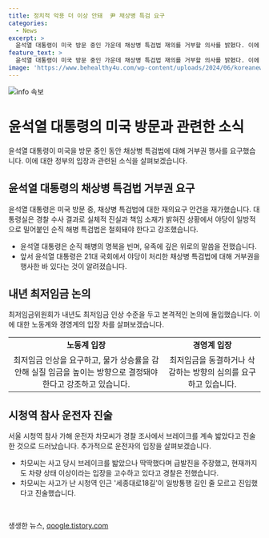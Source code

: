 ```yaml
---
title: 정치적 악용 더 이상 안돼  尹 채상병 특검 요구
categories:
  - News
excerpt: >
  윤석열 대통령이 미국 방문 중인 가운데 채상병 특검법 재의를 거부할 의사를 밝혔다. 이에 대통령실은 이미 발표된 경찰 수사 결과로 진실과 책임이 밝혀졌다며 해당 법을 철회해야 한다고 강조했다. 또한, 최저임금위원회에서 노동계와 경영계가 최저임금 문제로 충돌하고 있으며, 시청역 참사의 운전자는 브레이크를 계속 밟았다고 진술했다. 이러한 사안들이 주목받고 있다. (문장 수: 121, 글자 수: 602)
feature_text: >
  윤석열 대통령이 미국 방문 중인 가운데 채상병 특검법 재의를 거부할 의사를 밝혔다. 이에 대통령실은 이미 발표된 경찰 수사 결과로 진실과 책임이 밝혀졌다며 해당 법을 철회해야 한다고 강조했다. 또한, 최저임금위원회에서 노동계와 경영계가 최저임금 문제로 충돌하고 있으며, 시청역 참사의 운전자는 브레이크를 계속 밟았다고 진술했다. 이러한 사안들이 주목받고 있다. (문장 수: 121, 글자 수: 602)
image: 'https://www.behealthy4u.com/wp-content/uploads/2024/06/koreanews.jpg'
---
```


<p><img src="https://www.behealthy4u.com/wp-content/uploads/2024/06/koreanews.jpg" alt="info 속보" /></p>

<h1 data-ke-size="size26">윤석열 대통령의 미국 방문과 관련한 소식</h1>

<p data-ke-size="size16">윤석열 대통령이 미국을 방문 중인 동안 채상병 특검법에 대해 거부권 행사를 요구했습니다. 이에 대한 정부의 입장과 관련된 소식을 살펴보겠습니다.</p>

<h2 data-ke-size="size26">윤석열 대통령의 채상병 특검법 거부권 요구</h2>

<p data-ke-size="size16">윤석열 대통령은 미국 방문 중, 채상병 특검법에 대한 재의요구 안건을 재가했습니다. 대통령실은 경찰 수사 결과로 실체적 진실과 책임 소재가 밝혀진 상황에서 야당이 일방적으로 밀어붙인 순직 해병 특검법은 철회돼야 한다고 강조했습니다.</p>

<ul data-ke-size="size16">
    <li>윤석열 대통령은 순직 해병의 명복을 빈며, 유족에 깊은 위로의 말씀을 전했습니다.</li>
    <li>앞서 윤석열 대통령은 21대 국회에서 야당이 처리한 채상병 특검법에 대해 거부권을 행사한 바 있다는 것이 알려졌습니다.</li>
</ul>

<h2 data-ke-size="size26">내년 최저임금 논의</h2>

<p data-ke-size="size16">최저임금위원회가 내년도 최저임금 인상 수준을 두고 본격적인 논의에 돌입했습니다. 이에 대한 노동계와 경영계의 입장 차를 살펴보겠습니다.</p>

<table>
    <tr>
        <td style="text-align: center; height: 17px;"><b>노동계 입장</b></td>
        <td style="text-align: center; height: 17px;"><b>경영계 입장</b></td>
    </tr>
    <tr>
        <td style="text-align: center; height: 17px;">최저임금 인상을 요구하고, 물가 상승률을 감안해 실질 임금을 높이는 방향으로 결정돼야 한다고 강조하고 있습니다.</td>
        <td style="text-align: center; height: 17px;">최저임금을 동결하거나 삭감하는 방향의 심의를 요구하고 있습니다.</td>
    </tr>
</table>

<h2 data-ke-size="size26">시청역 참사 운전자 진술</h2>

<p data-ke-size="size16">서울 시청역 참사 가해 운전자 차모씨가 경찰 조사에서 브레이크를 계속 밟았다고 진술한 것으로 드러났습니다. 추가적으로 운전자의 입장을 살펴보겠습니다.</p>

<ul data-ke-size="size16">
    <li>차모씨는 사고 당시 브레이크를 밟았으나 딱딱했다며 급발진을 주장했고, 현재까지도 차량 상태 이상이라는 입장을 고수하고 있다고 경찰은 전했습니다.</li>
    <li>차모씨는 사고가 난 시청역 인근 '세종대로18길'이 일방통행 길인 줄 모르고 진입했다고 진술했습니다.</li>
</ul>

<p data-ke-size="size16">&nbsp;</p>
생생한 뉴스, <a href="https://qoogle.tistory.com" rel="dofollow">qoogle.tistory.com</a>


